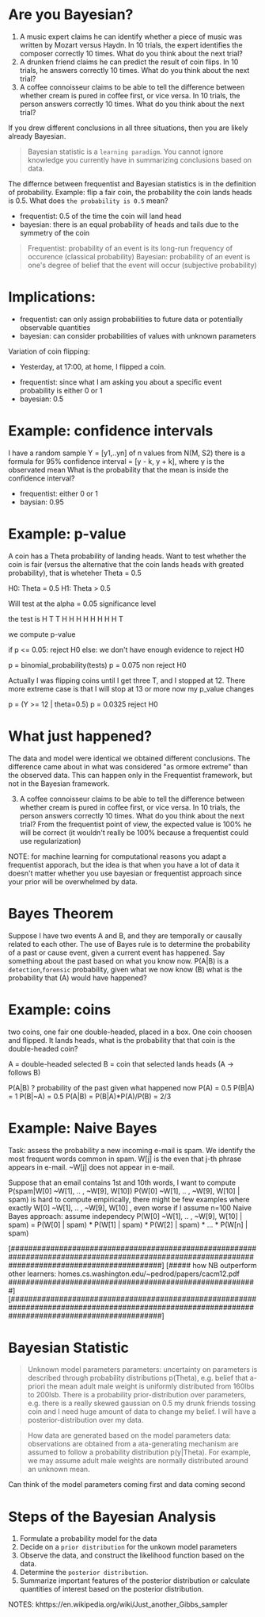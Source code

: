 Are you Bayesian?
================
1. A music expert claims he can identify whether a piece of music was written by Mozart versus Haydn.
In 10 trials, the expert identifies the composer correctly 10 times. What do you think about the next trial?
2. A drunken friend claims he can predict the result of coin flips.
In 10 trials, he answers correctly 10 times. What do you think about the next trial?
3. A coffee connoisseur claims to be able to tell the difference between whether cream is pured in coffee first, or vice versa.
In 10 trials, the person answers correctly 10 times. What do you think about the next trial?

If you drew different conclusions in all three situations, then you are likely already Bayesian.

> Bayesian statistic is a `learning paradigm`. You cannot ignore knowledge you currently have in summarizing conclusions based on data.

The differnce between frequentist and Bayesian statistics is in the definition of probability.
Example: flip a fair coin, the probability the coin lands heads is 0.5. 
What does `the probability is 0.5` mean?
* frequentist: 0.5 of the time the coin will land head
* bayesian: there is an equal probability of heads and tails due to the symmetry of the coin

> Frequentist: probability of an event is its long-run frequency of occurence (classical probability)
> Bayesian: probability of an event is one's degree of belief that the event will occur (subjective probability)

Implications:
============
* frequentist: can only assign probabilities to future data or potentially observable quantities
* bayesian: can consider probabilities of values with unknown parameters

Variation of coin flipping:
- Yesterday, at 17:00, at home, I flipped a coin.
* frequentist: since what I am asking you about a specific event probability is either 0 or 1
* bayesian: 0.5

Example: confidence intervals
============================
I have a random sample Y = [y1,..yn] of n values from N(M, S2)
there is a formula for 95% confidence interval = [y - k, y + k], where y is the observated mean
What is the probability that the mean is inside the confidence interval?
* frequentist: either 0 or 1
* baysian: 0.95

Example: p-value
===============
A coin has a Theta probability of landing heads. Want to test whether the coin is fair (versus the alternative that the coin lands heads with greated probability), that is wheteher Theta = 0.5

H0: Theta = 0.5
H1: Theta > 0.5

Will test at the alpha = 0.05 significance level

the test is H T T H H H H H H H H T

we compute p-value

if p <= 0.05: reject H0
else: we don't have enough evidence to reject H0

p = binomial_probability(tests)
p = 0.075
non reject H0

Actually I was flipping coins until I get three T, and I stopped at 12.
There more extreme case is that I will stop at 13 or more
now my p_value changes

p = (Y >= 12 | theta=0.5)
p = 0.0325
reject H0

What just happened?
==================
The data and model were identical we obtained different conclusions.
The difference came about in what was considered "as ormore extreme" than the observed data.
This can happen only in the Frequentist framework, but not in the Bayesian framework.

3. A coffee connoisseur claims to be able to tell the difference between whether cream is pured in coffee first, or vice versa.
In 10 trials, the person answers correctly 10 times. What do you think about the next trial?
From the frequentist point of view, the expected value is 100% he will be correct (it wouldn't really be 100% because a frequentist could use regularization)

NOTE: for machine learning for computational reasons you adapt a frequentist apporach, but the idea is that when you have a lot of data it doesn't matter whether you use bayesian or frequentist approach since your prior will be overwhelmed by data.

Bayes Theorem
=============

Suppose I have two events A and B, and they are temporally or causally related to each other.
The use of Bayes rule is to determine the probability of a past or cause event, given a current event has happened. Say something about the past based on what you know now.
P(A|B) is a `detection`,`forensic` probability, given what we now know (B) what is the probability that (A) would have happened?

Example: coins
==============
two coins, one fair one double-headed, placed in a box. One coin choosen and flipped. It lands heads, what is the probability that that coin is the double-headed coin?

A = double-headed selected
B = coin that selected lands heads
(A -> follows B)

P(A|B) ? probability of the past given what happened now
P(A) = 0.5
P(B|A) = 1
P(B|~A) = 0.5
P(A|B) = P(B|A)*P(A)/P(B) = 2/3

Example: Naive Bayes
====================
Task: assess the probability a new incoming e-mail is spam.
We identify the most frequent words common in spam.
W[j] is the even that j-th phrase appears in e-mail.
~W[j] does not appear in e-mail.

Suppose that an email contains 1st and 10th words, I want to compute
P(spam|W[0] ~W[1], .. , ~W[9], W[10])
P(W[0] ~W[1], .. , ~W[9], W[10] | spam) is hard to compute empirically, there might be few examples where exactly W[0] ~W[1], .. , ~W[9], W[10] , even worse if I assume n=100
Naive Bayes approach: assume independecy
P(W[0] ~W[1], .. , ~W[9], W[10] | spam)  =  P(W[0] | spam) * P(W[1] | spam) * P(W[2] | spam) * ... * P(W[n] | spam) 

[###################################################################################################################################################]
[##### how NB outperform other learners: homes.cs.washington.edu/~pedrod/papers/cacm12.pdf #########################################################]
[###################################################################################################################################################]

Bayesian Statistic
==================

> Unknown model parameters
parameters: uncertainty on parameters is described through probability distributions p(Theta), e.g. belief that a-priori the mean adult male weight is uniformly distributed from 160lbs to 200lsb.
> There is a probability prior-distribution over parameters, e.g. there is a really skewed gaussian on 0.5 my drunk friends tossing coin and I need huge amount of data to change my belief. I will have a posterior-distribution over my data.

> How data are generated based on the model parameters
data: observations are obtained from a ata-generating mechanism are assumed to follow a probability distribution p(y|Theta). For example, we may assume adult male weights are normally distributed around an unknown mean.

Can think of the model parameters coming first and data coming second


Steps of the Bayesian Analysis
==============================

1. Formulate a probability model for the data
2. Decide on a `prior distribution` for the unkown model parameters
3. Observe the data, and construct the likelihood function based on the data.
4. Determine the `posterior distribution`.
5. Summarize important features of the posterior distribution or calculate quantities of interest based on the posterior distribution.

NOTES: khttps://en.wikipedia.org/wiki/Just_another_Gibbs_sampler
